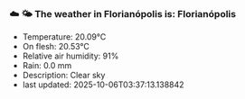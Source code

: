 ### ☁️ 🌤️  The weather in Florianópolis is: Florianópolis

- Temperature: 20.09°C
- On flesh: 20.53°C
- Relative air humidity: 91%
- Rain: 0.0 mm
- Description: Clear sky
- last updated: 2025-10-06T03:37:13.138842
